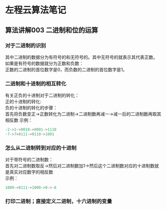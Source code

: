 # 左程云算法笔记
## 算法讲解003 二进制和位的运算
### 对于二进制的识别
其中二进制的数据分为有符号的和无符号的。其中无符号的就表示其代表正数。  
如果是有符号的数据就分为正数和负数：  
正数的二进制的首位数字是0，而负数的二进制的首位数字是1。
### 二进制和十进制的相互转化
有关正负的十进制对于二进制的转化：  
正的十进制的转化:  
负的十进制的转化的步骤：  
首先将负数变正->正数转化为二进制->二进制数再减一->减一后的二进制数再取其相反数
示例：
```java
-2->2->0010->0001->1110
-7->7>0111->0110->1001
```
### 怎么从二进制转到对应的十进制
对于带符号的二进制数：  
首先对二进制数取反->然后对二进制数加1->然后这个二进制数对应的十进制数就是真实对应数字的相反数   
示例：
```java
1000->0111->1000->8->-8
```
### 打印二进制；直接定义二进制，十六进制的变量
```java
```



